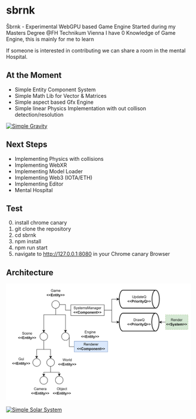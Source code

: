 # sbrnk
Šbrnk - Experimental WebGPU based Game Engine 
Started during my Masters Degree @FH Technikum Vienna
I have 0 Knowledge of Game Engine, this is mainly for me to learn

If someone is interested in contributing we can share a room in the mental Hospital.

## At the Moment
- Simple Entity Component System
- Simple Math Lib for Vector & Matrices
- Simple aspect based Gfx Engine
- Simple linear Physics Implementation with out collison detection/resolution

[![Simple Gravity](https://img.youtube.com/vi/oxBx6I5w5JU/0.jpg)](https://youtu.be/oxBx6I5w5JU)

## Next Steps
- Implementing Physics with collisions
- Implementing WebXR 
- Implementing Model Loader
- Implementing Web3 (IOTA/ETH) 
- Implementing Editor 
- Mental Hospital

## Test
0. install chrome canary
1. git clone the repository
2. cd sbrnk 
3. npm install
4. npm run start
5. navigate to http://127.0.0.1:8080 in your Chrome canary Browser

## Architecture 
![simple Architecture](https://raw.githubusercontent.com/Razorbob/sbrnk/main/arch1.png)
 
[![Simple Solar System](https://img.youtube.com/vi/KVX_eg8-lMs/0.jpg)](https://youtu.be/KVX_eg8-lMs)

